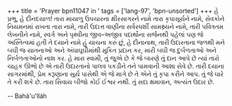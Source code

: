 +++
title = 'Prayer bpn11047 in '
tags = ['lang-97', 'bpn-unsorted']
+++
હે પ્રભુ, હે દીનદયાળ! તારા માયાળુ ઉપચારના ક્ષીરસાગરને નામે તારા કૃપાસૂર્યને નામે, સેવકોને નિયમનમાં રાખતા તારા નામે, તારી ઉદાત્ત વાણીના સર્વસ્પર્શી સામથ્ર્યને નામે, તારી પવિત્રતમ લેખનીને નામે, સ્વર્ગ અને પૃથ્વીના જીવ–અજીવ પદાર્થોના સર્જનથી પહેલાં પણ જે અસ્તિત્વમાં હતી તે દયાને નામે હું યાચના કરું છું, હે દીનાનાથ, તારી ઉદારતાના જળથી મને બઘી જ યાતનાઓ અને અંઘાઘૂઘીમાંથી મુકિત પ્રદાન કર, મારી બઘી જ દુર્બળતાઓ અને નિર્બળતાઓનો નાશ કર. 
હે મારા સ્વામી, તું જુએ છે કે જે બારણે તું દાન આપે છે ત્યાં તારો ચાહક ઊભો છે એ તારી ઉદારતાનો પાલવ પકડીને તને પામવાની આશા સેવે છે. તારી દયાના સાગરમાંથી, પ્રેમ કરૂણાના સૂર્ય પાસેથી એ જે માગે છે તે એને તું કૃપા કરીને આપ. 
તું જે ઘારે તે કરી શકે છે. તારા સિવાય બીજો કોઈ ઈશ્વર નથી. તું સદા ક્ષમાવાન, અત્યંત ઉદાર છે.

-- Bahá'u'lláh
